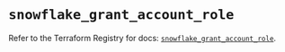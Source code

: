 # `snowflake_grant_account_role`

Refer to the Terraform Registry for docs: [`snowflake_grant_account_role`](https://registry.terraform.io/providers/snowflake-labs/snowflake/0.87.0/docs/resources/grant_account_role).
